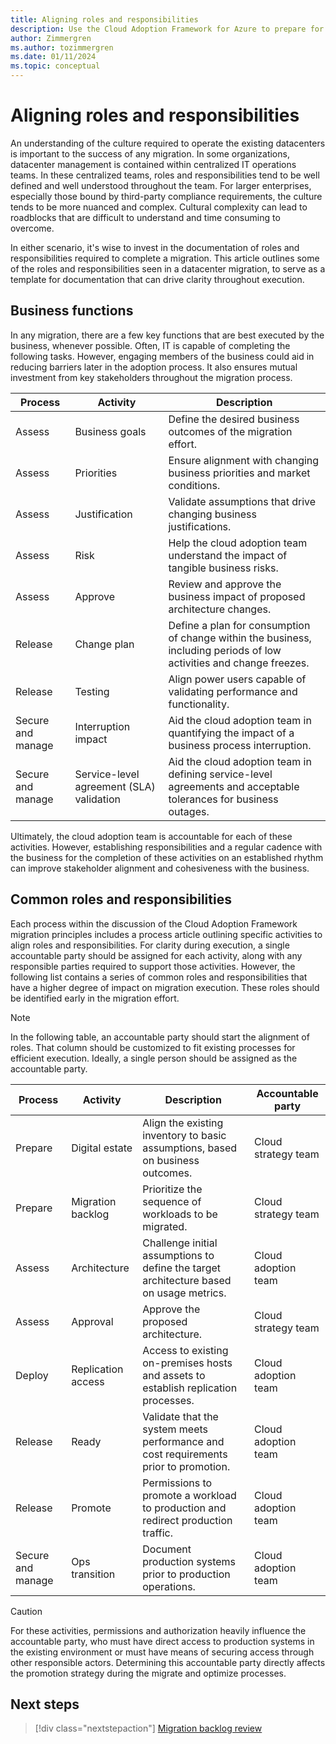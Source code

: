 ```yaml
---
title: Aligning roles and responsibilities
description: Use the Cloud Adoption Framework for Azure to prepare for cultural complexity by aligning roles and responsibilities to drive clarity during the migration process.
author: Zimmergren
ms.author: tozimmergren
ms.date: 01/11/2024
ms.topic: conceptual
---
```


# Aligning roles and responsibilities

An understanding of the culture required to operate the existing datacenters is important to the success of any migration. In some organizations, datacenter management is contained within centralized IT operations teams. In these centralized teams, roles and responsibilities tend to be well defined and well understood throughout the team. For larger enterprises, especially those bound by third-party compliance requirements, the culture tends to be more nuanced and complex. Cultural complexity can lead to roadblocks that are difficult to understand and time consuming to overcome.

In either scenario, it's wise to invest in the documentation of roles and responsibilities required to complete a migration. This article outlines some of the roles and responsibilities seen in a datacenter migration, to serve as a template for documentation that can drive clarity throughout execution.

## Business functions

In any migration, there are a few key functions that are best executed by the business, whenever possible. Often, IT is capable of completing the following tasks. However, engaging members of the business could aid in reducing barriers later in the adoption process. It also ensures mutual investment from key stakeholders throughout the migration process.

| Process | Activity | Description |
|---------|---------|---------|
| Assess | Business goals | Define the desired business outcomes of the migration effort. |
| Assess | Priorities | Ensure alignment with changing business priorities and market conditions. |
| Assess | Justification | Validate assumptions that drive changing business justifications. |
| Assess | Risk | Help the cloud adoption team understand the impact of tangible business risks. |
| Assess | Approve | Review and approve the business impact of proposed architecture changes. |
| Release | Change plan | Define a plan for consumption of change within the business, including periods of low activities and change freezes. |
| Release | Testing | Align power users capable of validating performance and functionality. |
| Secure and manage | Interruption impact | Aid the cloud adoption team in quantifying the impact of a business process interruption. |
| Secure and manage | Service-level agreement (SLA) validation | Aid the cloud adoption team in defining service-level agreements and acceptable tolerances for business outages. |

Ultimately, the cloud adoption team is accountable for each of these activities. However, establishing responsibilities and a regular cadence with the business for the completion of these activities on an established rhythm can improve stakeholder alignment and cohesiveness with the business.

## Common roles and responsibilities

Each process within the discussion of the Cloud Adoption Framework migration principles includes a process article outlining specific activities to align roles and responsibilities. For clarity during execution, a single accountable party should be assigned for each activity, along with any responsible parties required to support those activities. However, the following list contains a series of common roles and responsibilities that have a higher degree of impact on migration execution. These roles should be identified early in the migration effort.

> [!NOTE]
> In the following table, an accountable party should start the alignment of roles. That column should be customized to fit existing processes for efficient execution. Ideally, a single person should be assigned as the accountable party.

| Process | Activity | Description | Accountable party |
|---------|---------|---------|---------|
| Prepare | Digital estate | Align the existing inventory to basic assumptions, based on business outcomes. | Cloud strategy team |
| Prepare | Migration backlog | Prioritize the sequence of workloads to be migrated. | Cloud strategy team |
| Assess | Architecture | Challenge initial assumptions to define the target architecture based on usage metrics. | Cloud adoption team |
| Assess | Approval | Approve the proposed architecture. | Cloud strategy team |
| Deploy | Replication access | Access to existing on-premises hosts and assets to establish replication processes. | Cloud adoption team |
| Release | Ready | Validate that the system meets performance and cost requirements prior to promotion. | Cloud adoption team |
| Release | Promote | Permissions to promote a workload to production and redirect production traffic. | Cloud adoption team |
| Secure and manage | Ops transition | Document production systems prior to production operations. | Cloud adoption team |

> [!CAUTION]
> For these activities, permissions and authorization heavily influence the accountable party, who must have direct access to production systems in the existing environment or must have means of securing access through other responsible actors. Determining this accountable party directly affects the promotion strategy during the migrate and optimize processes.

## Next steps

> [!div class="nextstepaction"]
> [Migration backlog review](./migration-backlog-review.md)
